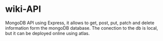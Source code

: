 # wiki-API
MongoDB API using Express, it allows to get, post, put, patch and delete information form the mongoDB database. The conection to the db is local, but it can be deployed online using atlas. 
